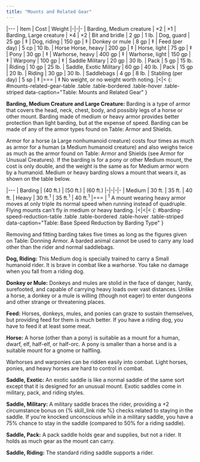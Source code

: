 ```yaml
---
title: "Mounts and Related Gear"
---
```


|---
| Item | Cost | Weight
|-|-|-
| Barding, Medium creature | &times;2 | &times;1
| Barding, Large creature | &times;4 | &times;2
| Bit and bridle | 2 gp | 1 lb.
| Dog, guard | 25 gp | &Dagger;
| Dog, riding | 150 gp | &Dagger;
| Donkey or mule | 8 gp | &Dagger;
| Feed (per day) | 5 cp | 10 lb.
| Horse Horse, heavy | 200 gp | &Dagger;
| Horse, light | 75 gp | &Dagger;
| Pony | 30 gp | &Dagger;
| Warhorse, heavy | 400 gp | &Dagger;
| Warhorse, light | 150 gp | &Dagger;
| Warpony | 100 gp | &Dagger;
| Saddle Military | 20 gp | 30 lb.
| Pack | 5 gp | 15 lb.
| Riding | 10 gp | 25 lb.
| Saddle, Exotic Military | 60 gp | 40 lb.
| Pack | 15 gp | 20 lb.
| Riding | 30 gp | 30 lb.
| Saddlebags | 4 gp | 8 lb.
| Stabling (per day) | 5 sp | &Dagger;
|===
| &Dagger; No weight, or no weight worth noting. |<|<
{: #mounts-related-gear-table .table .table-bordered .table-hover .table-striped data-caption="Table: Mounts and Related Gear" }

**Barding, Medium Creature and Large Creature:** Barding is a type of armor that covers the head, neck, chest, body, and possibly legs of a horse or other mount. Barding made of medium or heavy armor provides better protection than light barding, but at the expense of speed. Barding can be made of any of the armor types found on Table: Armor and Shields.

Armor for a horse (a Large nonhumanoid creature) costs four times as much as armor for a human (a Medium humanoid creature) and also weighs twice as much as the armor found on Table: Armor and Shields (see Armor for Unusual Creatures). If the barding is for a pony or other Medium mount, the cost is only double, and the weight is the same as for Medium armor worn by a humanoid. Medium or heavy barding slows a mount that wears it, as shown on the table below.

|---
| Barding | (40 ft.) | (50 ft.) | (60 ft.)
|-|-|-|-
| Medium | 30 ft. | 35 ft. | 40 ft.
| Heavy | 30 ft.<sup>1</sup> | 35 ft.<sup>1</sup> | 40 ft.<sup>1</sup>
|===
| <sup>1</sup> A mount wearing heavy armor moves at only triple its normal speed when running instead of quadruple. Flying mounts can't fly in medium or heavy barding. |<|<|<
{: #barding-speed-reduction-table .table .table-bordered .table-hover .table-striped data-caption="Table: Base Speed Reduction by Barding Type" }

Removing and fitting barding takes five times as long as the figures given on Table: Donning Armor. A barded animal cannot be used to carry any load other than the rider and normal saddlebags.

**Dog, Riding:** This Medium dog is specially trained to carry a Small humanoid rider. It is brave in combat like a warhorse. You take no damage when you fall from a riding dog.

**Donkey or Mule:** Donkeys and mules are stolid in the face of danger, hardy, surefooted, and capable of carrying heavy loads over vast distances. Unlike a horse, a donkey or a mule is willing (though not eager) to enter dungeons and other strange or threatening places.

**Feed:** Horses, donkeys, mules, and ponies can graze to sustain themselves, but providing feed for them is much better. If you have a riding dog, you have to feed it at least some meat.

**Horse:** A horse (other than a pony) is suitable as a mount for a human, dwarf, elf, half-elf, or half-orc. A pony is smaller than a horse and is a suitable mount for a gnome or halfling.

Warhorses and warponies can be ridden easily into combat. Light horses, ponies, and heavy horses are hard to control in combat.

**Saddle, Exotic:** An exotic saddle is like a normal saddle of the same sort except that it is designed for an unusual mount. Exotic saddles come in military, pack, and riding styles.

**Saddle, Military:** A military saddle braces the rider, providing a +2 circumstance bonus on {% skill_link ride %} checks related to staying in the saddle. If you're knocked unconscious while in a military saddle, you have a 75% chance to stay in the saddle (compared to 50% for a riding saddle).

**Saddle, Pack:** A pack saddle holds gear and supplies, but not a rider. It holds as much gear as the mount can carry.

**Saddle, Riding:** The standard riding saddle supports a rider.
